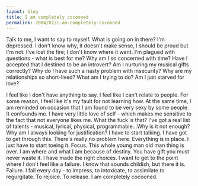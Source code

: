 ```yaml
---
layout: blog
title: I am completely cocooned
permalink: 2004/02/i-am-completely-cocooned
---
```


Talk to me, I want to say to myself. What is going on in there?
I'm depressed. I don't know why, it doesn't make sense, I should be proud but I'm not. I've lost the fire; I don't know where it went.
I'm plagued with questions - what is best for me?
Why am I so concerned with time?
Have I accepted that I destined to be an introvert? 
Am I nurturing my musical gifts correctly?
Why do I have such a nasty problem with insecurity?
Why are my relationships so short-lived?
What am I trying to do?
Am I just starved for love?

I feel like I don't have anything to say. I feel like I can't relate to people. For some reason, I feel like it's my fault for not learning how. At the same time, I am reminded on occasion that I am found to be very sexy by some people. It confounds me. I have very little love of self - which makes me sensitive to the fact that not everyone likes me. What the fuck is that?
I've got a real list of talents - musical, lyrical, physical, programmable…Why is it not enough? Why am I always looking for justification?
I have to start talking. I have got to get through this.
There's really no problem here. Everything is in place. I just have to start toeing it. Focus. This whole young man old man thing is over. I am where and what I am because of destiny. You have gift you must never waste it. I have made the right choices.
I want to get to the point where I don't feel like a failure. I know that sounds childish, but there it is.
Failure.
I fail every day - to impress, to intoxicate, to assimilate to regurgitate. To rejoice. To release.
I am completely cocooned.
